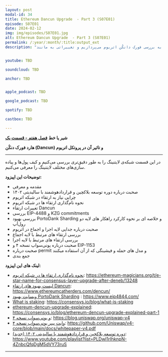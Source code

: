 ```yaml
---
layout: post
modal-id: 34
title: Ethereum Dancun Upgrade  - Part 3 (S07E01)
episode: S07E01
date: 2024-02-12
img: img/episodes/S07E01.jpg
alt: Ethereum Dancun Upgrade  - Part 3 (S07E01)
permalink: /:year/:month/:title:output_ext
description: "در این قسمت به بررسی فورک دانکُن اتریوم می‌پردازیم و تغییراتی به مانند EIP-4488 را مورد بررسی قرار می‌دهیم." 


youtube: TBD

soundcloud: TBD

anchor: TBD


apple_podcast: TBD

google_podcast: TBD

spotify: TBD

castbox: TBD

---
```


**شیر یا خط**
**[فصل هفتم - قسمت یک](https://shiryakhat.net/2022/04/Lightning-Make-Bitcoin-Scalable-3.html)**

**هارد فورک دنکُن (Dancun) و تاثیر آن در پروتکل اتریوم**

-------------------------------------------------------
در این قسمت شبکه‌ی لایتنینگ را به طور دقیق‌تری بررسی می‌کنیم و کیف پول‌ها و پیاده سازی‌های مختلف لایتنینگ را معرفی می‌کنیم.


**توضیحات این اپیزود:**


* مقدمه و معرفی
* صحبت درباره دوره توسعه بلاکچین و قرارداد‌هوشمند با سالیدیتی ۱۴۰۲
* چرایی نیاز به ارتقاء در شبکه اتریوم
* نحوه نام‌گذاری ارتقاء ها در شبکه اتریوم
* تغییرات ارتقاء Dancun
* بررسی EIP-4488 و KZG commitments
* بررسی بهبود PortoDank Sharding و خلاصه ای بر نحوه کارکرد راهکار های لایه دو رول‌أپ
* صحبت درباره جدایی لایه اجرا و اجماع در اتریوم
* بررسی ارتقاء های مرتبط با لایه اجماع
* بررسی ارتقاء های مرتبط با لایه اجرا
* صحبت درباره یونی‌سواپ نسخه ۴ و EIP-1153
* صحبت درباره permit و مدل های حمله و فیشینگی که از آن استفاده میکنند
* جمع بندی


**لینک های این اپیزود:**

* [نحوه نام‌گذاری ارتقاء ها در شبکه اتریوم](https://ethereum-magicians.org/t/e-star-name-for-consensus-layer-upgrade-after-deneb/13248): https://ethereum-magicians.org/t/e-star-name-for-consensus-layer-upgrade-after-deneb/13248
* [لیست بهبود های ارتقاء Dancun](https://www.ethereumcatherders.com/dencun/): https://www.ethereumcatherders.com/dencun/
* [وبسایت بهبود PortoDank Sharding](https://www.eip4844.com/) : https://www.eip4844.com/
* [What is staking](https://consensys.io/blog/what-is-staking): https://consensys.io/blog/what-is-staking
* [ethereum-dencun-upgrade-explained](https://consensys.io/blog/ethereum-dencun-upgrade-explained-part-1): https://consensys.io/blog/ethereum-dencun-upgrade-explained-part-1
* [و یونی‌سواپ نسخه ۴](https://blog.uniswap.org/uniswap-v4): https://blog.uniswap.org/uniswap-v4
* [وایت پیپر یونی‌سواپ نسخه ۴](https://github.com/Uniswap/v4-core/blob/main/docs/whitepaper-v4.pdf): https://github.com/Uniswap/v4-core/blob/main/docs/whitepaper-v4.pdf
* [(جدید) دوره توسعه بلاکچین و قرارداد‌هوشمند با سالیدیتی ۱۴۰۲](https://www.youtube.com/playlist?list=PLDwI1rIhknpN-4ZnbcQfqDgM5dVY73ruS): https://www.youtube.com/playlist?list=PLDwI1rIhknpN-4ZnbcQfqDgM5dVY73ruS
-----------------------------------------------------------------------
